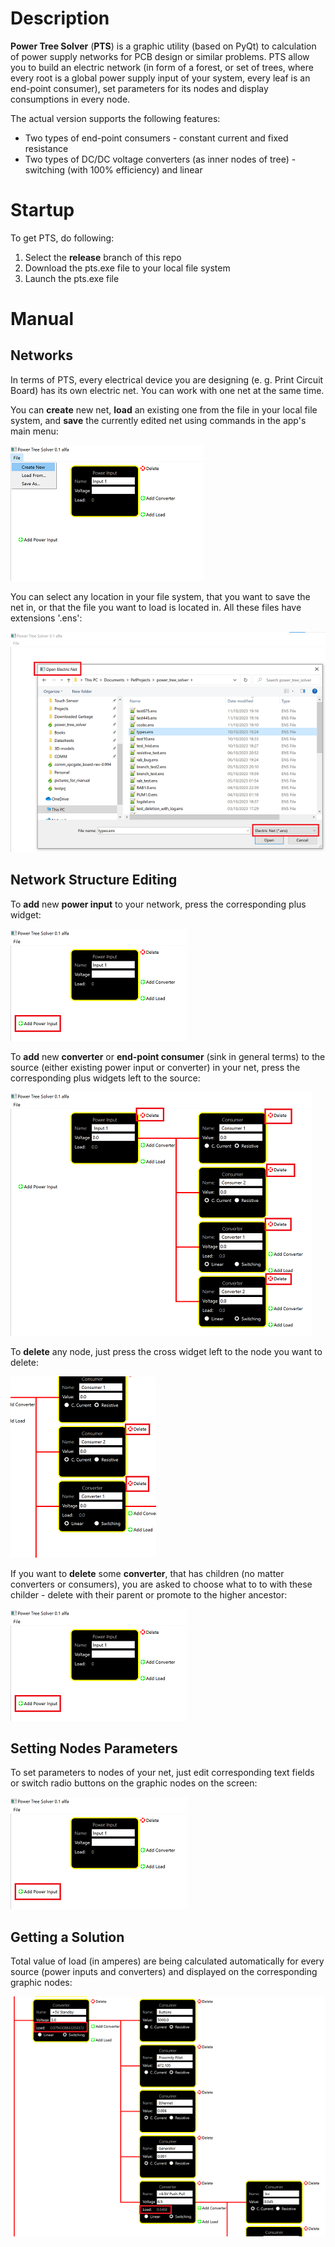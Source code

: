 
# Description
**Power Tree Solver** (**PTS**) is a graphic utility (based on PyQt) to calculation of power supply networks for PCB design or similar problems.
PTS allow you to build an electric network (in form of a forest, or set of trees, where every root is a global power supply input of your system, every leaf is an end-point consumer), set parameters for its nodes and display consumptions in every node.

The actual version supports the following features:
- Two types of end-point consumers - constant current and fixed resistance
- Two types of DC/DC voltage converters (as inner nodes of tree) - switching (with 100% efficiency) and linear

# Startup
To get PTS, do following:
1. Select the **release** branch of this repo
2. Download the pts.exe file to your local file system
3. Launch the pts.exe file

# Manual
## Networks
In terms of PTS, every electrical device you are designing (e. g. Print Circuit Board) has its own electric net. You can work with one net at the same time.     

You can **create** new net, **load** an existing one from the file in your local file system, and **save** the currently edited net using commands in the app's main menu:      

![](pictures_for_manual/main_menu.png "PTS main menu")

  
You can select any location in your file system, that you want to save the net in, or that the file you want to load is located in. All these files have extensions '.ens':

![](pictures_for_manual/file_dialog.png "PTS File dialog")

## Network Structure Editing
To **add** new **power input** to your network, press the corresponding plus widget:

![](pictures_for_manual/add_input.png "New power input addition")


To **add** new **converter** or **end-point consumer** (sink in general terms) to the source (either existing power input or converter) in your net, press the corresponding plus widgets left to the source:

![](pictures_for_manual/add_sink.png "New sink addition")


To **delete** any node, just press the cross widget left to the node you want to delete:

![](pictures_for_manual/delete.png "Node deletion")


If you want to **delete** some **converter**, that has children (no matter converters or consumers), you are asked to choose what to to with these childer - delete with their parent or promote to the higher ancestor:

![](pictures_for_manual/add_input.png "Deletion node with existing sinks")

## Setting Nodes Parameters
To set parameters to nodes of your net, just edit corresponding text fields or switch radio buttons on the graphic nodes on the screen:

![](pictures_for_manual/add_input.png "Parameters of nodes")

## Getting a Solution
Total value of load (in amperes) are being calculated automatically for every source (power inputs and converters) and displayed on the corresponding graphic nodes:

![](pictures_for_manual/solution.png "Displaying solution")
